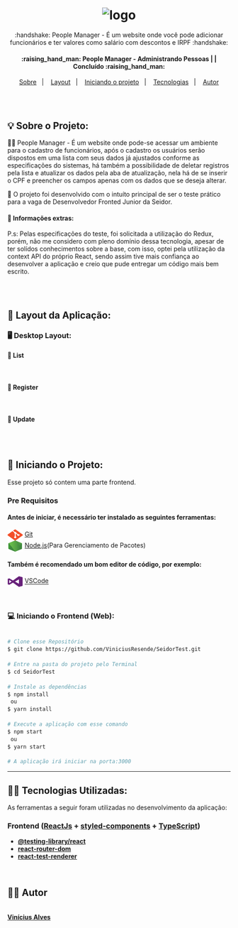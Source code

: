 <h1 align="center">
  <img alt="logo" src="https://www.flaticon.com/svg/vstatic/svg/832/832617.svg?token=exp=1619816305~hmac=b2c8d823447b5427f4c5a5bf8d67b922" width="150px" />
</h1>

<p align= "center">:handshake: People Manager - É um website onde você pode adicionar funcionários e ter valores como salário com descontos e IRPF :handshake:</p>

<h4 align="center"> 
		:raising_hand_man:  People Manager - Administrando Pessoas | | Concluído  	:raising_hand_man:
</h4>

<p align="center">
  <a href="#bulb-sobre-o-projeto">Sobre</a>&nbsp;&nbsp;&nbsp;|&nbsp;&nbsp;&nbsp;
  <a href="#art-layout-da-aplicação">Layout</a>&nbsp;&nbsp;&nbsp;|&nbsp;&nbsp;&nbsp;
  <a href="#rocket-iniciando-o-projeto">Iniciando o projeto</a>&nbsp;&nbsp;&nbsp;|&nbsp;&nbsp;&nbsp;
  <a href="#man_technologist-tecnologias-utilizadas">Tecnologias</a>&nbsp;&nbsp;&nbsp;|&nbsp;&nbsp;&nbsp;
  <a href="#raising_hand_man-autor">Autor</a> 
</p>

</br>
</br>

## :bulb: Sobre o Projeto:

:man_office_worker: People Manager - É um website onde pode-se acessar um ambiente para o cadastro de funcionários, após o cadastro os usuários serão dispostos em uma lista com
seus dados já ajustados conforme as especificações do sistemas, há também a possibilidade de deletar registros pela lista e atualizar os dados pela aba de atualização, nela há de se inserir o CPF e preencher os campos apenas com os dados que se deseja alterar.

:briefcase: O projeto foi desenvolvido com o intuíto principal de ser o teste prático para a vaga de Desenvolvedor Fronted Junior da Seidor.

#### :mag_right: Informações extras:

P.s: Pelas especificações do teste, foi solicitada a utilização do Redux, porém, não me considero com pleno domínio dessa tecnologia, apesar de ter solídos conhecimentos sobre a base, com isso, optei pela utilização da context API do próprio React, sendo assim tive mais confiança ao desenvolver a aplicação e creio que pude entregar um código mais bem escrito.

</br>
</br>

## :art: Layout da Aplicação:

### :desktop_computer: Desktop Layout:

#### :bookmark_tabs: List

 <img alt="" src="https://res.cloudinary.com/viniciusalvesdefaria/image/upload/v1619816656/TwitterClone/People_Manager_-_List_sa9mnz.gif">
 
#### 	:bust_in_silhouette: Register

 <img alt="" src="https://res.cloudinary.com/viniciusalvesdefaria/image/upload/v1619816818/TwitterClone/People_Manager_-_Register_vpnuah.gif">
 
#### 	:bust_in_silhouette: Update

 <img alt="" src="https://res.cloudinary.com/viniciusalvesdefaria/image/upload/v1619816921/TwitterClone/People_Manager_-_Update_xcdzy4.gif">


</br>
</br>

## :rocket: Iniciando o Projeto:

Esse projeto só contem uma parte frontend.

### Pre Requisitos

#### Antes de iniciar, é necessário ter instalado as seguintes ferramentas:

<img align="center" alt="GIT" height="25" width="35" src="https://raw.githubusercontent.com/devicons/devicon/master/icons/git/git-original.svg" style="max-width:100%;"> [Git](https://git-scm.com)</img>
</br>
<img align="center" alt="NodeJS" height="25" width="35" src="https://raw.githubusercontent.com/devicons/devicon/master/icons/nodejs/nodejs-original.svg" style="max-width:100%;"> [Node.js](https://nodejs.org/en/)(Para Gerenciamento de Pacotes)</img>

#### Também é recomendado um bom editor de código, por exemplo:

<img align="center" alt="VisualStudioCode" height="25" width="35" src="https://raw.githubusercontent.com/devicons/devicon/master/icons/visualstudio/visualstudio-plain.svg" style="max-width:100%;"> [VSCode](https://code.visualstudio.com/)</img>

</br>

### :computer: Iniciando o Frontend (Web):

```bash

# Clone esse Repositório
$ git clone https://github.com/ViniciusResende/SeidorTest.git

# Entre na pasta do projeto pelo Terminal
$ cd SeidorTest

# Instale as dependências
$ npm install
 ou
$ yarn install

# Execute a aplicação com esse comando
$ npm start
 ou
$ yarn start

# A aplicação irá iniciar na porta:3000

```

---

## :man_technologist: Tecnologias Utilizadas:

As ferramentas a seguir foram utilizadas no desenvolvimento da aplicação:

### **Frontend** ([ReactJs](https://reactjs.org/) + [styled-components](https://styled-components.com/) + [TypeScript](https://www.typescriptlang.org/))

- **[@testing-library/react](https://testing-library.com/docs/react-testing-library/intro/)**
- **[react-router-dom](https://www.npmjs.com/package/react-router-dom)**
- **[react-test-renderer](https://reactjs.org/docs/test-renderer.html)**

</br>

## :raising_hand_man: Autor

<a href="https://github.com/ViniciusResende">
 	<img src="https://res.cloudinary.com/viniciusalvesdefaria/image/upload/v1613257612/foto_perfil_rounded_mv1cpi.png" width="100px;" alt=""/>
 <br />
 	<b>Vinícius Alves</b></a> <a href="https://github.com/ViniciusResende" title="Vinícius Alves"></a>
 <br />
